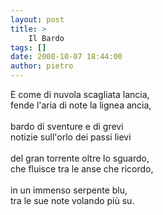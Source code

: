 ```yaml
---
layout: post
title: >
    Il Bardo
tags: []
date: 2008-10-07 18:44:00
author: pietro
---
```

E come di nuvola scagliata lancia,<br/>fende l'aria di note la lignea ancia,<br/><br/>bardo di sventure e di grevi<br/>notizie sull'orlo dei passi lievi<br/><br/>del gran torrente oltre lo sguardo,<br/>che fluisce tra le anse che ricordo,<br/><br/>in un immenso serpente blu,<br/>tra le sue note volando più su.
